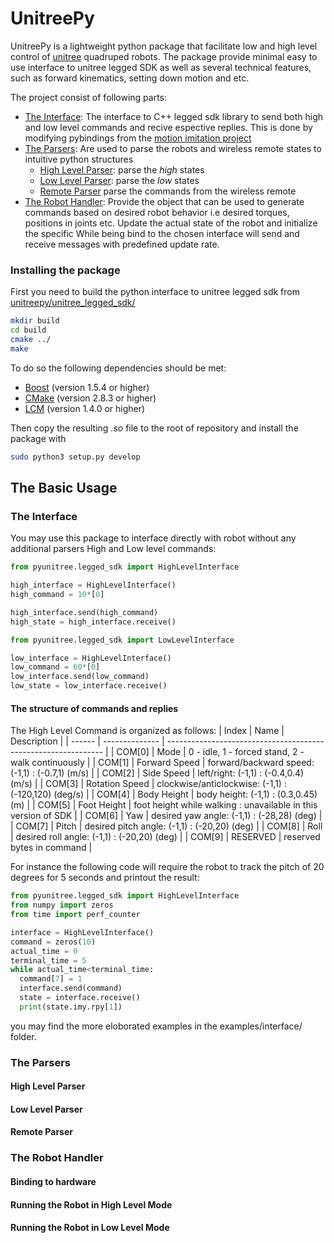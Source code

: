 <!-- TODO: Write the readme -->
<!-- ADD THE PICTURE -->

# UnitreePy

UnitreePy is a lightweight python package that facilitate low and high level control of [unitree](https://www.unitree.com/) quadruped robots.
The package provide minimal easy to use interface to unitree legged SDK as well as several technical features,
such as forward kinematics, setting down motion and etc.

The project consist of following parts:

- [The Interface](#the-interface): The interface to C++ legged sdk library to send both high and low level commands and recive espective replies. This is done by modifying pybindings from the [motion imitation project](https://github.com/google-research/motion_imitation/tree/master/third_party/unitree_legged_sdk)
- [The Parsers](#the-parsers): Are used to parse the robots and wireless remote states to intuitive python structures
  - [High Level Parser](#high-level-parser): parse the *high* states
  - [Low Level Parser](#low-level-parser): parse the *low* states  
  - [Remote Parser](#remote-parser) parse the commands from the wireless remote
- [The Robot Handler](#the-robot-handler): Provide the object that can be used to generate commands based on desired robot behavior i.e desired torques, positions in joints etc. Update the actual state of the robot and initialize the specific While being bind to the chosen interface will send and receive messages with predefined update rate.

### Installing the package

First you need to build the python interface to unitree legged sdk from [unitreepy/unitree_legged_sdk/](https://github.com/SimkaNed/unitreepy/tree/main/unitree_legged_sdk)

```bash
mkdir build
cd build
cmake ../
make
```

To do so the following dependencies should be met:

- [Boost](http://www.boost.org) (version 1.5.4 or higher)
- [CMake](http://www.cmake.org) (version 2.8.3 or higher)
- [LCM](https://lcm-proj.github.io) (version 1.4.0 or higher)

Then copy the resulting *.so* file to the root of repository and install the package with

```sh
sudo python3 setup.py develop
```

## The Basic Usage

### The Interface

You may use this package to interface directly with robot without any additional parsers
High and Low level commands:

```python
from pyunitree.legged_sdk import HighLevelInterface

high_interface = HighLevelInterface()
high_command = 10*[0]

high_interface.send(high_command)
high_state = high_interface.receive()
```

```python
from pyunitree.legged_sdk import LowLevelInterface

low_interface = HighLevelInterface()
low_command = 60*[0]
low_interface.send(low_command)
low_state = low_interface.receive()
```

#### The structure of commands and replies

The High Level Command is organized as follows:
| Index  | Name           | Description                                                    |
| ------ | -------------- | -------------------------------------------------------------- |
| COM[0] | Mode           | 0 - idle, 1 - forced stand, 2 - walk continuously              |
| COM[1] | Forward Speed  | forward/backward speed: (-1,1) : (-0.7,1) (m/s)                |
| COM[2] | Side Speed     | left/right: (-1,1) :  (-0.4,0.4) (m/s)                         |
| COM[3] | Rotation Speed | clockwise/anticlockwise: (-1,1) : (-120,120) (deg/s)           |
| COM[4] | Body Height    | body height: (-1,1) : (0.3,0.45) (m)                           |
| COM[5] | Foot Height    | foot height while walking : unavailable in this version of SDK |
| COM[6] | Yaw            | desired yaw angle: (-1,1) : (-28,28) (deg)                     |
| COM[7] | Pitch          | desired pitch angle: (-1,1) : (-20,20) (deg)                   |
| COM[8] | Roll           | desired roll angle:  (-1,1) : (-20,20) (deg)                   |
| COM[9] | RESERVED       | reserved bytes in command                                      |

For instance the following code will require the robot to track the pitch of
20 degrees for 5 seconds and printout the result:

```python
from pyunitree.legged_sdk import HighLevelInterface
from numpy import zeros
from time import perf_counter

interface = HighLevelInterface()
command = zeros(10)
actual_time = 0
terminal_time = 5
while actual_time<terminal_time:
  command[7] = 1
  interface.send(command)
  state = interface.receive()
  print(state.imy.rpy[1])
```

you may find the more eloborated examples in the examples/interface/ folder.

### The Parsers

#### High Level Parser
<!-- ADD TABLE WITH MAPPING BETWEEN REPLIES AND ASSOCIATED PYTHON OBJECTS-->
#### Low Level Parser

#### Remote Parser

### The Robot Handler

#### Binding to hardware

#### Running the Robot in High Level Mode

#### Running the Robot in Low Level Mode

